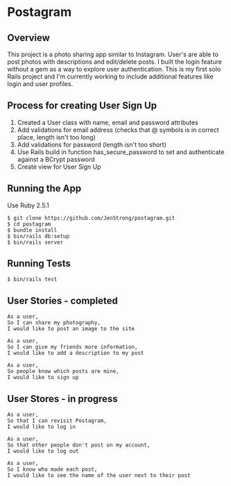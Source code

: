 # Postagram

## Overview
This project is a photo sharing app similar to Instagram. User's are able to post photos with descriptions and edit/delete posts. I built the login feature without a gem as a way to explore user authentication. This is my first solo Rails project and I'm currently working to include additional features like login and user profiles.  

## Process for creating User Sign Up
1. Created a User class with name, email and password attributes
2. Add validations for email address (checks that @ symbols is in correct place, length isn't too long)
3. Add validations for password (length isn't too short)
4. Use Rails build in function has_secure_password to set and authenticate against a BCrypt password
5. Create view for User Sign Up  

## Running the App
  Use Ruby 2.5.1
```
$ git clone https://github.com/JenStrong/postagram.git
$ cd postagram
$ bundle install
$ bin/rails db:setup
$ bin/rails server
```

## Running Tests
```
$ bin/rails test
```

## User Stories - completed
```
As a user,
So I can share my photography,
I would like to post an image to the site
```
```
As a user,
So I can give my friends more information,
I would like to add a description to my post
```
```
As a user,
So people know which posts are mine,
I would like to sign up
```

## User Stores - in progress
```
As a user,
So that I can revisit Postagram,
I would like to log in
```
```
As a user,
So that other people don't post on my account,
I would like to log out
```
```
As a user,
So I know who made each post,
I would like to see the name of the user next to their post
```
